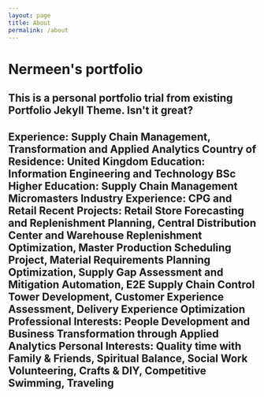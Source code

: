 ```yaml
---
layout: page
title: About
permalink: /about
---
```


# Nermeen's portfolio 

This is a personal portfolio trial from existing Portfolio Jekyll Theme. Isn't it great?
---
Experience: Supply Chain Management, Transformation and Applied Analytics
Country of Residence: United Kingdom
Education: Information Engineering and Technology BSc
Higher Education: Supply Chain Management Micromasters
Industry Experience: CPG and Retail
Recent Projects: Retail Store Forecasting and Replenishment Planning, Central Distribution Center and Warehouse Replenishment Optimization, Master Production Scheduling Project, Material Requirements Planning Optimization, Supply Gap Assessment and Mitigation Automation, E2E Supply Chain Control Tower Development, Customer Experience Assessment, Delivery Experience Optimization
Professional Interests: People Development and Business Transformation through Applied Analytics
Personal Interests: Quality time with Family & Friends, Spiritual Balance, Social Work Volunteering, Crafts & DIY, Competitive Swimming, Traveling 
---
